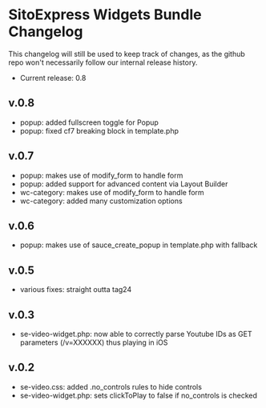 # SitoExpress Widgets Bundle Changelog
This changelog will still be used to keep track of changes, as the github repo won't necessarily follow our internal release history.
* Current release: 0.8

## v.0.8
* popup:        added fullscreen toggle for Popup
* popup:        fixed cf7 breaking block in template.php

## v.0.7
* popup:        makes use of modify_form to handle form
* popup:        added support for advanced content via Layout Builder
* wc-category:  makes use of modify_form to handle form
* wc-category:  added many customization options

## v.0.6
* popup:  makes use of sauce_create_popup in template.php with fallback

## v.0.5
* various fixes:  straight outta tag24

## v.0.3
* se-video-widget.php:  now able to correctly parse Youtube IDs as GET parameters (/v=XXXXXX) thus playing in iOS

## v.0.2
* se-video.css:         added .no_controls rules to hide controls
* se-video-widget.php:  sets clickToPlay to false if no_controls is checked
